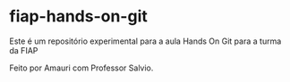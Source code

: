 # fiap-hands-on-git
Este é um repositório experimental para a aula Hands On Git para a turma da FIAP

Feito por Amauri com Professor Salvio.

